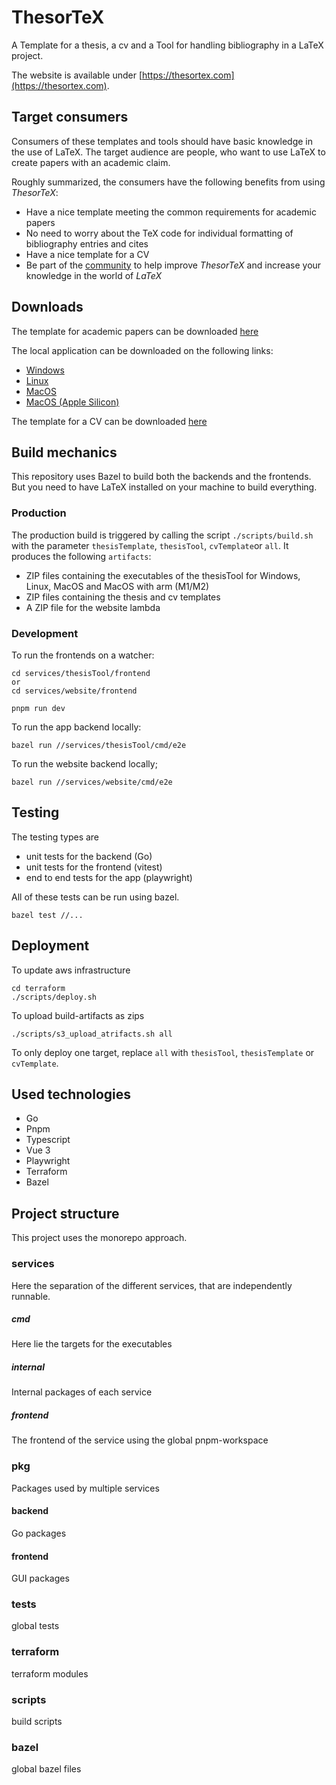 # ThesorTeX
A Template for a thesis, a cv and a Tool for handling bibliography in a LaTeX project.

The website is available under [https://thesortex.com](https://thesortex.com).

## Target consumers
Consumers of these templates and tools should have basic knowledge in the use of LaTeX. The target audience are people, who want to use LaTeX to create papers with an academic claim.

Roughly summarized, the consumers have the following benefits from using *ThesorTeX*:

- Have a nice template meeting the common requirements for academic papers
- No need to worry about the TeX code for individual formatting of bibliography entries and cites
- Have a nice template for a CV
- Be part of the [community](https://github.com/TimoSto/ThesorTeX/discussions/158) to help improve *ThesorTeX* and increase your knowledge in the world of *LaTeX*

## Downloads
The template for academic papers can be downloaded [here](https://thesortex-artifacts.s3.eu-central-1.amazonaws.com/thesisTemplate/latest/ThesisTemplate.zip)

The local application can be downloaded on the following links:

- [Windows](https://thesortex-artifacts.s3.eu-central-1.amazonaws.com/thesisTool/latest/windows/ThesorTeX.zip)
- [Linux](https://thesortex-artifacts.s3.eu-central-1.amazonaws.com/thesisTool/latest/linux/ThesorTeX.zip)
- [MacOS](https://thesortex-artifacts.s3.eu-central-1.amazonaws.com/thesisTool/latest/mac/ThesorTeX.zip)
- [MacOS (Apple Silicon)](https://thesortex-artifacts.s3.eu-central-1.amazonaws.com/thesisTool/latest/mac_silicon/ThesorTeX.zip)

The template for a CV can be downloaded [here](https://thesortex-artifacts.s3.eu-central-1.amazonaws.com/cvTemplate/latest/CVTemplate.zip)

## Build mechanics

This repository uses Bazel to build both the backends and the frontends. But you need to have LaTeX installed on your machine to build everything.

### Production

The production build is triggered by calling the script `./scripts/build.sh` with the parameter `thesisTemplate`, `thesisTool`, `cvTemplate`or `all`. It produces the following `artifacts`:

- ZIP files containing the executables of the thesisTool for Windows, Linux, MacOS and MacOS with arm (M1/M2)
- ZIP files containing the thesis and cv templates
- A ZIP file for the website lambda

### Development

To run the frontends on a watcher:

```
cd services/thesisTool/frontend 
or 
cd services/website/frontend

pnpm run dev
```

To run the app backend locally:

```
bazel run //services/thesisTool/cmd/e2e
```

To run the website backend locally;

```
bazel run //services/website/cmd/e2e
```

## Testing

The testing types are

- unit tests for the backend (Go)
- unit tests for the frontend (vitest)
- end to end tests for the app (playwright)

All of these tests can be run using bazel.

```
bazel test //...
```

## Deployment

To update aws infrastructure

```
cd terraform
./scripts/deploy.sh
```

To upload build-artifacts as zips

```
./scripts/s3_upload_atrifacts.sh all
```

To only deploy one target, replace `all` with `thesisTool`, `thesisTemplate` or `cvTemplate`.

## Used technologies

- Go
- Pnpm
- Typescript
- Vue 3
- Playwright
- Terraform
- Bazel

## Project structure

This project uses the monorepo approach.

### services

Here the separation of the different services, that are independently runnable.

##### cmd

Here lie the targets for the executables

##### internal

Internal packages of each service

##### frontend

The frontend of the service using the global pnpm-workspace

### pkg

Packages used by multiple services

#### backend

Go packages

#### frontend

GUI packages

### tests

global tests

### terraform

terraform modules

### scripts

build scripts

### bazel

global bazel files
